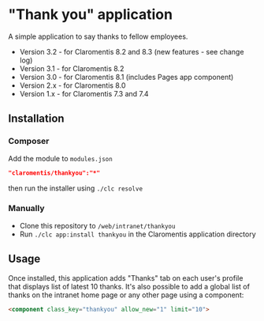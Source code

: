 # "Thank you" application

A simple application to say thanks to fellow employees.

 * Version 3.2 - for Claromentis 8.2 and 8.3 (new features - see change log)
 * Version 3.1 - for Claromentis 8.2
 * Version 3.0 - for Claromentis 8.1 (includes Pages app component) 
 * Version 2.x - for Claromentis 8.0
 * Version 1.x - for Claromentis 7.3 and 7.4

## Installation

### Composer

Add the module to `modules.json`

```json
"claromentis/thankyou":"*"
```

then run the installer using `./clc resolve`

### Manually

* Clone this repository to `/web/intranet/thankyou`
* Run `./clc app:install thankyou` in the Claromentis application directory

## Usage

Once installed, this application adds "Thanks" tab on each user's profile that displays list of latest 10 thanks.
It's also possible to add a global list of thanks on the intranet home page or any other page using a component:

```html
<component class_key="thankyou" allow_new="1" limit="10">
```

